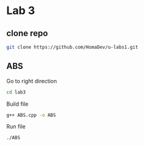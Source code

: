 # Lab 3

## clone repo
```bash
git clone https://github.com/HomaDev/u-labs1.git
```

## ABS

Go to right direction

```bash
cd lab3
```

Build file
```bash 
g++ ABS.cpp -o ABS
```

Run file
```bash 
./ABS
```


### 
